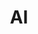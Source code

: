 ---
pcx_content_type: navigation
title: AI

external_link: /workers-ai/get-started/workers-wrangler/#2-connect-your-worker-to-workers-ai
_build:
  publishResources: false
  render: never

meta:
  description: Workers AI bindings.
---